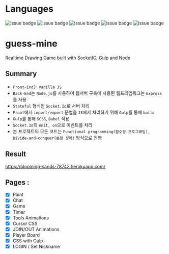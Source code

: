 # Languages

![issue badge](https://img.shields.io/badge/language-PUG-orange.svg)
![issue badge](https://img.shields.io/badge/language-CSS-informational.svg)
![issue badge](https://img.shields.io/badge/language-JS-yellow.svg)
![issue badge](https://img.shields.io/badge/language-Node-peru.svg)
![issue badge](https://img.shields.io/badge/language-Socket.io-green.svg)


# guess-mine
Realtime Drawing Game built with SocketIO, Gulp and Node

## Summary
- `Front-End`는 `Vanilla JS`
- `Back-End`는 `Node.js`를 사용하며 웹서버 구축에 사용된 웹프레임워크는 `Express`를 사용
- `Stateful` 형식인 `Socket.Io`로 서버 처리
- `Front`에서 `import/export` 문법을 `JS`에서 처리하기 위해 `Gulp`를 통해 `build`
- `Gulp`를 통해 `SCSS`, `Babel` 적용
- `Socket.Io`의 `emit, on`으로 이벤트를 처리
- 본 프로젝트의 모든 코드는 `Functional programming(함수형 프로그래밍), Divide-and-conquer(분할 정복)` 방식으로 진행

## Result    

https://blooming-sands-78743.herokuapp.com/

## Pages :

- [x] Paint
- [x] Chat
- [x] Game
- [x] Timer
- [x] Tools Animations
- [X] Cursor CSS
- [X] JOIN/OUT Animations
- [X] Player Board
- [x] CSS with Gulp
- [X] LOGIN / Set Nickname
